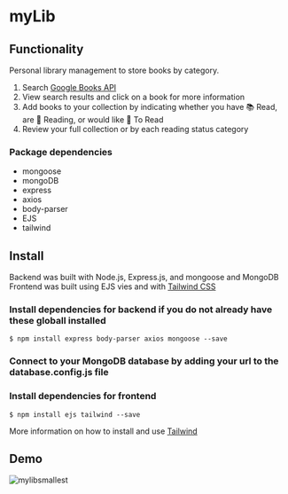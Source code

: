 # myLib

## Functionality

Personal library management to store books by category.

1. Search [Google Books API](https://developers.google.com/books)
2. View search results and click on a book for more information
3. Add books to your collection by indicating whether you have 📚 Read, are 👀 Reading, or would like 📕 To Read
4. Review your full collection or by each reading status category

### Package dependencies

- mongoose
- mongoDB
- express
- axios
- body-parser
- EJS
- tailwind

## Install

Backend was built with Node.js, Express.js, and mongoose and MongoDB
Frontend was built using EJS vies and with [Tailwind CSS](https://v1.tailwindcss.com/)

### Install dependencies for backend if you do not already have these globall installed

```
$ npm install express body-parser axios mongoose --save
```

### Connect to your MongoDB database by adding your url to the database.config.js file

### Install dependencies for frontend

```
$ npm install ejs tailwind --save
```

More information on how to install and use [Tailwind](https://v1.tailwindcss.com/docs/installation)

## Demo
![mylibsmallest](https://user-images.githubusercontent.com/65923849/122819926-489c5900-d298-11eb-88c4-2ed1e49d099d.gif)
